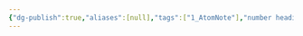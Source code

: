 ```yaml
---
{"dg-publish":true,"aliases":[null],"tags":["1_AtomNote"],"number headings":"auto, first-level 1, max 6, A.1.","Created-Date":"2024-04-06 00:18:27","Modified-Date":"2024-04-18 11:52:37","permalink":"/000_Personnal/001_Messages/20240406 你想活出怎样的人生/","dgPassFrontmatter":true}
---
```



